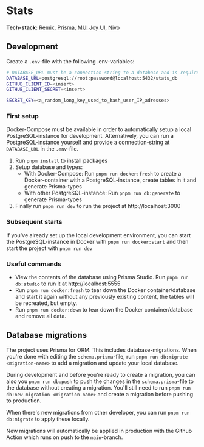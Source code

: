 # Stats

**Tech-stack:** [Remix](https://remix.run/), [Prisma](https://www.prisma.io/), [MUI Joy UI](https://mui.com/joy-ui/getting-started/overview/), [Nivo](https://nivo.rocks/)

## Development

Create a `.env`-file with the following .env-variables:

```bash
# DATABASE_URL must be a connection string to a database and is required
DATABASE_URL=postgresql://root:password@localhost:5432/stats_db
GITHUB_CLIENT_ID=<insert>
GITHUB_CLIENT_SECRET=<insert>

SECRET_KEY=<a_random_long_key_used_to_hash_user_IP_adresses>
```

### First setup

Docker-Compose must be available in order to automatically setup a local PostgreSQL-instance for development.
Alternatively, you can run a PostgreSQL-instance yourself and provide a connection-string at `DATABASE_URL` in the `.env`-file.

1. Run `pnpm install` to install packages
2. Setup database and types:
   - With Docker-Compose: Run `pnpm run docker:fresh` to create a Docker-container with a PostgreSQL-instance, create tables in it and generate Prisma-types
   - With other PostgreSQL-instance: Run `pnpm run db:generate` to generate Prisma-types
3. Finally run `pnpm run dev` to run the project at http://localhost:3000

### Subsequent starts

If you've already set up the local development environment, you can start the PostgreSQL-instance in Docker with `pnpm run docker:start` and then start the project with `pnpm run dev`

### Useful commands

- View the contents of the database using Prisma Studio. Run `pnpm run db:studio` to run it at http://localhost:5555
- Run `pnpm run docker:fresh` to tear down the Docker container/database and start it again without any previously existing content, the tables will be recreated, but empty.
- Run `pnpm run docker:down` to tear down the Docker container/database and remove all data.

## Database migrations

The project uses Prisma for ORM. This includes database-migrations. When you're done with editing the `schema.prisma`-file, run `pnpm run db:migrate <migration-name>` to add a migration and update your local database.

During development and before you're ready to create a migration, you can also you `pnpm run db:push` to push the changes in the `schema.prisma`-file to the database without creating a migration. You'll still need to run `pnpm run db:new-migration <migration-name>` and create a migration before pushing to production.

When there's new migrations from other developer, you can run `pnpm run db:migrate` to apply these locally.

New migrations will automatically be applied in production with the Github Action which runs on push to the `main`-branch.
